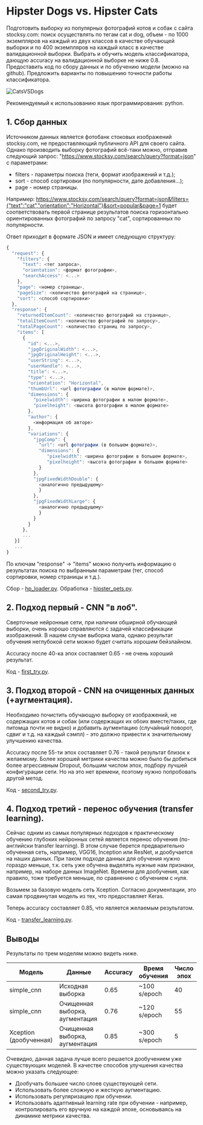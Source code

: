 Hipster Dogs vs. Hipster Cats
=====================
Подготовить выборку из популярных фотографий котов и собак с сайта stocksy.com: поиск осуществлять по тегам cat и dog, объем - по 1000 экземпляров на каждый из двух классов в качестве обучающей выборки и по 400 экземпляров на каждый класс в качестве валидационной выборки. Выбрать и обучить модель классификатора, дающую accuracy на валидационной выборке не ниже 0.8. Предоставить код по сбору данных и по обучению модели (можно на github). Предложить варианты по повышению точности работы классификатора. 

![CatsVSDogs](http://dogsecrets.ru/wp-content/uploads/2001/06/koshki-protiv-sobak.jpg)

Рекомендуемый к использованию язык программирования: python.

## 1. Сбор данных

Источником данных является фотобанк стоковых изображений stocksy.com, не предоставляющий публичного API для своего сайта. Однако производить выборку фотографий всё-таки можно, отправив следующий запрос: "https://www.stocksy.com/search/query?format=json"
с параметрами:

* filters - параметры поиска (теги, формат изображений и т.д.);
* sort - способ сортировки (по популярности, дате добавления...);
* page - номер страницы.

Например: https://www.stocksy.com/search/query?format=json&filters={"text":"cat","orientation":"Horizontal"}&sort=popular&page=1 будет соответствовать первой странице результатов поиска горизонтально ориентированных фотографий по запросу "cat", сортированных по популярности.

Ответ приходит в формате JSON и имеет следующую структуру:
```javascript
{
  "request": {
    "filters": {
      "text": <тег запроса>,
      "orientation": <формат фотографии>,
      "searchAccess": <...>
    },
    "page": <номер страницы>,
    "pageSize": <количество фотографий на странице>,
    "sort": <способ сортировки>
  },
  "response": {
    "returnedItemCount": <количество фотографий на странице>,
    "totalItemCount": <количество фотографий по запросу>,
    "totalPageCount": <количество страниц по запросу>,
    "items": [
      {
        "id": <...>,
        "jpgOriginalWidth": <...>,
        "jpgOriginalHeight": <...>,
        "userString": <...>,
        "userHandle": <...>,
        "title": <...>,
        "type": <...>,
        "orientation": "Horizontal",
        "thumbUrl": <url фотографии (в малом формате)>,
        "dimensions": {
          "pixelwidth": <ширина фотографии в малом формате>,
          "pixelheight": <высота фотографии в малом формате>
        },
        "author": {
          <информация об авторе>
        },
        "variations": {
          "jpgComp": {
            "url": <url фотографии (в большем формате)>,
            "dimensions": {
               "pixelwidth": <ширина фотографии в большем формате>,
               "pixelheight": <высота фотографии в большем формате>
            }
          },
          "jpgFixedWidthDouble": {
            <аналогично предыдущему>
            }
          },
          "jpgFixedWidthLarge": {
            <аналогично предыдущему>
            }
          }
        }
      },
      ...
   }]
   ...
}
```

По ключам "response" -> "items" можно получить информацию о результатах поиска по выбранным параметрам (тег, способ сортировки, номер страницы и т.д.).

Сбор - [hp_loader.py](https://github.com/comratvlad/HCats_vs_HDogs/blob/master/hp_loader.py).
Обработка - [hipster_pets.py](https://github.com/comratvlad/HCats_vs_HDogs/blob/master/hipster_pets.py).

## 2. Подход первый - CNN "в лоб".
Сверточные нейронные сети, при наличии обширной обучающей выборки, очень хорошо справляются с задачей классификации изображений. В нашем случае выборка мала, однако результат обучения неглубокой сети можно будет считать хорошим бейзлайном.

Accuracy после 40-ка эпох составляет 0.65 - не очень хороший результат.

Код - [first_try.py](https://github.com/comratvlad/HCats_vs_HDogs/blob/master/first_try.py).

## 3. Подход второй - CNN на очищенных данных (+аугментация).
Необходимо почистить обучающую выборку от изображений, не содержащих котов и собак (или содержащих их обоих вместе/таких, где питомца почти не видно) и добавить аугментацию (случайный поворот, сдвиг и т.д. на каждый сэмпл) - это должно привести к значительному улучшению качества.

Accuracy после 55-ти эпох составляет 0.76 - такой результат близок к желаемому. Более хорошей метрики качества можно было бы добиться более агрессивным Dropout, большим числом эпох, подбору лучшей конфигурации сети. Но на это нет времени, поэтому нужно попробовать другой метод.

Код - [second_try.py](https://github.com/comratvlad/HCats_vs_HDogs/blob/master/second_try.py).

## 4. Подход третий - перенос обучения (transfer learning).
Сейчас одним из самых популярных подходов к практическому обучению глубоких нейронных сетей является перенос обучения (по-английски transfer learning). В этом случае берется предварительно обученная сеть, например, VGG16, Inception или ResNet, и дообучается на наших данных. При таком подходе данных для обучения нужно гораздо меньше, т.к. сеть уже обучена выделять нужные нам признаки, например, на наборе данных ImageNet. Времени для дообучения, как правило, тоже требуется меньше, по сравнению с обучением с нуля.

Возьмем за базовую модель сеть Xception. Согласно документации, это самая продвинутая модель из тех, что предоставляет Keras. 

Теперь accuracy составляет 0.85, что является желаемым результатом. 

Код - [transfer_learning.py](https://github.com/comratvlad/HCats_vs_HDogs/blob/master/transfer_learning.py).

## Выводы
Результаты по трем моделям можно видеть ниже.

Модель                    |             Данные             | Accuracy  |Время обучения |Число эпох
--------------------------|--------------------------------|-----------|---------------|---------------
simple_cnn                | Исходная выборка               |  0.65     | ~100 s/epoch  |40
simple_cnn                | Очищенная выборка, аугментация |  0.76     | ~120 s/epoch  |55
Xception (дообученная)    | Очищенная выборка, аугментация |  0.85     | ~300 s/epoch  |5

Очевидно, данная задача лучше всего решается дообучением уже существующих моделей. В качестве способов улучшения качества можно указать следующее:
* Дообучать большее число слоев существующей сети.
* Использовать более сложную и жесткую аугментацию.
* Использовать регуляризацию при обучении.
* Использовать адаптивный learning rate при обучении - например, контролировать его вручную на каждой эпохе, основываясь на динамике метрики качества.


